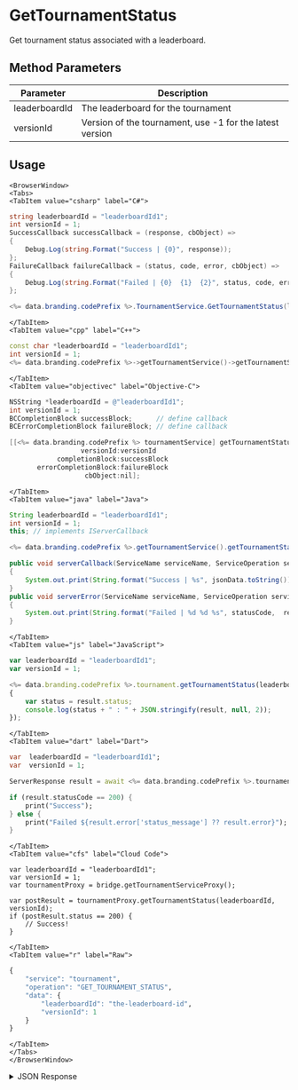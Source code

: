 # GetTournamentStatus

Get tournament status associated with a leaderboard.

<PartialServop service_name="tournament" operation_name="GET_TOURNAMENT_STATUS" />

## Method Parameters
Parameter | Description
--------- | -----------
leaderboardId | The leaderboard for the tournament
versionId | Version of the tournament, use -1 for the latest version

## Usage

```mdx-code-block
<BrowserWindow>
<Tabs>
<TabItem value="csharp" label="C#">
```

```csharp
string leaderboardId = "leaderboardId1";
int versionId = 1;
SuccessCallback successCallback = (response, cbObject) =>
{
    Debug.Log(string.Format("Success | {0}", response));
};
FailureCallback failureCallback = (status, code, error, cbObject) =>
{
    Debug.Log(string.Format("Failed | {0}  {1}  {2}", status, code, error));
};

<%= data.branding.codePrefix %>.TournamentService.GetTournamentStatus(leaderboardId, versionId, successCallback, failureCallback);
```

```mdx-code-block
</TabItem>
<TabItem value="cpp" label="C++">
```

```cpp
const char *leaderboardId = "leaderboardId1";
int versionId = 1;
<%= data.branding.codePrefix %>->getTournamentService()->getTournamentStatus(leaderboardId, versionId, this);
```

```mdx-code-block
</TabItem>
<TabItem value="objectivec" label="Objective-C">
```

```objectivec
NSString *leaderboardId = @"leaderboardId1";
int versionId = 1;
BCCompletionBlock successBlock;      // define callback
BCErrorCompletionBlock failureBlock; // define callback

[[<%= data.branding.codePrefix %> tournamentService] getTournamentStatus:leaderboardId
                  versionId:versionId
            completionBlock:successBlock
       errorCompletionBlock:failureBlock
                   cbObject:nil];
```

```mdx-code-block
</TabItem>
<TabItem value="java" label="Java">
```

```java
String leaderboardId = "leaderboardId1";
int versionId = 1;
this; // implements IServerCallback

<%= data.branding.codePrefix %>.getTournamentService().getTournamentStatus(leaderboardId, versionId, this);

public void serverCallback(ServiceName serviceName, ServiceOperation serviceOperation, JSONObject jsonData)
{
    System.out.print(String.format("Success | %s", jsonData.toString()));
}
public void serverError(ServiceName serviceName, ServiceOperation serviceOperation, int statusCode, int reasonCode, String jsonError)
{
    System.out.print(String.format("Failed | %d %d %s", statusCode,  reasonCode, jsonError.toString()));
}
```

```mdx-code-block
</TabItem>
<TabItem value="js" label="JavaScript">
```

```javascript
var leaderboardId = "leaderboardId1";
var versionId = 1;

<%= data.branding.codePrefix %>.tournament.getTournamentStatus(leaderboardId, versionId, result =>
{
	var status = result.status;
	console.log(status + " : " + JSON.stringify(result, null, 2));
});
```

```mdx-code-block
</TabItem>
<TabItem value="dart" label="Dart">
```

```dart
var  leaderboardId = "leaderboardId1";
var  versionId = 1;

ServerResponse result = await <%= data.branding.codePrefix %>.tournamentService.getTournamentStatus(leaderboardId:leaderboardId, versionId:versionId);

if (result.statusCode == 200) {
    print("Success");
} else {
    print("Failed ${result.error['status_message'] ?? result.error}");
}
```

```mdx-code-block
</TabItem>
<TabItem value="cfs" label="Cloud Code">
```

```cfscript
var leaderboardId = "leaderboardId1";
var versionId = 1;
var tournamentProxy = bridge.getTournamentServiceProxy();

var postResult = tournamentProxy.getTournamentStatus(leaderboardId, versionId);
if (postResult.status == 200) {
    // Success!
}
```

```mdx-code-block
</TabItem>
<TabItem value="r" label="Raw">
```

```r
{
	"service": "tournament",
	"operation": "GET_TOURNAMENT_STATUS",
	"data": {
		"leaderboardId": "the-leaderboard-id",
		"versionId": 1
	}
}
```

```mdx-code-block
</TabItem>
</Tabs>
</BrowserWindow>
```

<details>
<summary>JSON Response</summary>

```json
{
	"status": 200,
	"data": {
		"enrolled": true,
		"versionId": 4,
		"server_time": 1483719062011,
		"tournamentTimetable": {
			"tRegistrationStart": 1483704035003,
			"tRegistrationEnd": 1483790435003,
			"tState": "ACTIVE",
			"tPlayEnd": 1483790435003,
			"tPlayStart": 1483704035003
		},
		"tournamentConfigs": [{
			"tournamentCode": "testTournament",
			"description": {
				"name": {
					"en": "Test Tournament"
				},
				"desc": {
					"en": "Test Tournament"
				}
			},
			"customJson": {},
			"payoutRules": [{
				"reward": {
					"currency": {
						"credits": 1
					}
				},
				"rank": {
					"rankAbs": 1
				}
			}, {
				"reward": {},
				"rank": {
					"rankRemainder": -1
				}
			}],
			"entryFee": {}
		}],
		"leaderboardEnrollment": {
			"score": 989,
			"data": null,
			"createdAt": 1483719061830,
			"updatedAt": 1483719061830,
			"tCode": "testTournament",
			"tRank": 0,
			"tClaimedAt": 0
		}
	}
}
```
</details>

